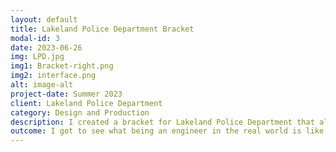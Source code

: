 ```yaml
---
layout: default
title: Lakeland Police Department Bracket
modal-id: 3
date: 2023-06-26
img: LPD.jpg
img1: Bracket-right.png
img2: interface.png
alt: image-alt
project-date: Summer 2023
client: Lakeland Police Department
category: Design and Production
description: I created a bracket for Lakeland Police Department that allows them to attach their Axon Signal Sidearm modules to their Alien Gear Duty Holsters. Currently, hold a Provisional Patent.
outcome: I got to see what being an engineer in the real world is like communicating ideas and testing designs, the legal process of working with lawyers for liability and obtaining a Provisional Patent.
---
```

